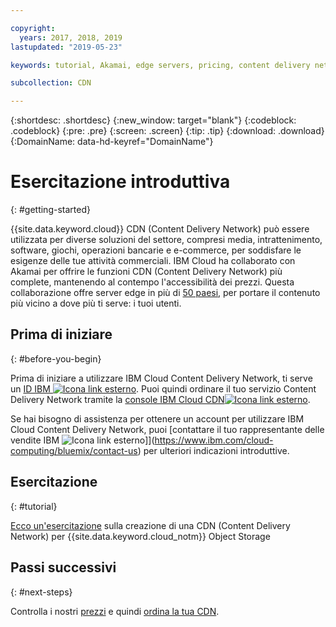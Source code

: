 ```yaml
---

copyright:
  years: 2017, 2018, 2019
lastupdated: "2019-05-23"

keywords: tutorial, Akamai, edge servers, pricing, content delivery network, comprehensive, account

subcollection: CDN

---
```


{:shortdesc: .shortdesc}
{:new_window: target="blank"}
{:codeblock: .codeblock}
{:pre: .pre}
{:screen: .screen}
{:tip: .tip}
{:download: .download}
{:DomainName: data-hd-keyref="DomainName"}

# Esercitazione introduttiva 
{: #getting-started}

{{site.data.keyword.cloud}} CDN (Content Delivery Network) può essere utilizzata per diverse soluzioni del settore, compresi media, intrattenimento, software, giochi, operazioni bancarie e e-commerce, per soddisfare le esigenze delle tue attività commerciali. IBM Cloud ha collaborato con Akamai per offrire le funzioni CDN (Content Delivery Network) più complete, mantenendo al contempo l'accessibilità dei prezzi. Questa collaborazione offre server edge in più di [50 paesi](/docs/infrastructure/CDN?topic=CDN-list-of-edge-servers#list-of-edge-servers), per portare il contenuto più vicino a dove più ti serve: i tuoi utenti.

## Prima di iniziare
{: #before-you-begin}

Prima di iniziare a utilizzare IBM Cloud Content Delivery Network, ti serve un [ID IBM ![Icona link esterno](../../icons/launch-glyph.svg "Icona link esterno")](https://www.ibm.com/account/us-en/signup/register.html). Puoi quindi ordinare il tuo servizio Content Delivery Network tramite la [console IBM Cloud CDN![Icona link esterno](../../icons/launch-glyph.svg "Icona link esterno")](https://cloud.ibm.com/catalog/infrastructure/cdn-powered-by-akamai).

Se hai bisogno di assistenza per ottenere un account per utilizzare IBM Cloud Content Delivery Network, puoi [contattare il tuo rappresentante delle vendite IBM ![Icona link esterno](../../icons/launch-glyph.svg "Icona link esterno")]](https://www.ibm.com/cloud-computing/bluemix/contact-us) per ulteriori indicazioni introduttive.

## Esercitazione
{: #tutorial}

[Ecco un'esercitazione](/docs/tutorials?topic=solution-tutorials-static-files-cdn) sulla creazione di una CDN (Content Delivery Network) per {{site.data.keyword.cloud_notm}} Object Storage

## Passi successivi
{: #next-steps}

Controlla i nostri [prezzi](/docs/infrastructure/CDN?topic=CDN-pricing#pricing) e quindi [ordina la tua CDN](/docs/infrastructure/CDN?topic=CDN-order-a-cdn).

